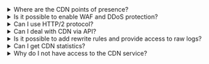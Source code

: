 <details>

<summary>Where are the CDN points of presence?</summary>

<details>

  <summary>The CDN points of presence in Russia</summary>

- Aksai
- Angarsk
- Voronezh
- Ekaterinburg
- Kazan
- Krasnodar
- Krasnoyarsk
- Moscow
- Nizhny Novgorod
- Novosibirsk
- Petrozavodsk
- Pskov
- Saint Petersburg
- Samara
- Khabarovsk
- Chelyabinsk

</details>

<details>
  <summary>The CDN points of presence outside Russia</summary>

- Almaty
- Amsterdam
- Ashburn
- Ashgabat
- Bishkek
- Hong Kong
- Dushanbe
- Minsk
- Sao Paulo
- Singapore
- Sukhum
- Tashkent
- Frankfurt

</details>

</details>

<details>

<summary>Is it possible to enable WAF and DDoS protection?</summary>

Yes, it is. Contact [technical support](mailto:support@mcs.mail.ru) to make an applications for connection.

</details>

<details>

<summary>Can I use HTTP/2 protocol?</summary>

CDN servers have HTTP/2 enabled by default. If the origin servers do not support HTTP/2, they will deliver the content using a supported protocol (for example, HTTP/1.1). In this case, the browser combines all received content into a single page, even if it is received via different protocols. Read more about [HTTP/2 support](../concepts/http2-support).

</details>

<details>

<summary>Can I deal with CDN via API?</summary>

You can find endpoints for managing and monitoring CDN resources in the [API help](/ru/tools-for-using-services/api/api-cdn "change-lang") section.

</details>

<details>

<summary>Is it possible to add rewrite rules and provide access to raw logs?</summary>

Unfortunately, this option is not provided.

</details>

<details>

<summary>Can I get CDN statistics?</summary>

Read about getting statistics in the [Statistics] section(/en/networks/cdn/monitoring).

</details>

<details>

<summary>Why do I not have access to the CDN service?</summary>

Not all user roles have access to the CDN service. If you were invited to a project, check the access for your [role](/en/tools-for-using-services/account/concepts/rolesandpermissions).

If your role has permissions to work in the CDN service, but the service is unavailable, contact [technical support](mailto:support@mcs.mail.ru).

</details>